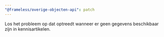 ```yaml
---
"@frameless/overige-objecten-api": patch
---
```


Los het probleem op dat optreedt wanneer er geen gegevens beschikbaar zijn in kennisartikelen.
